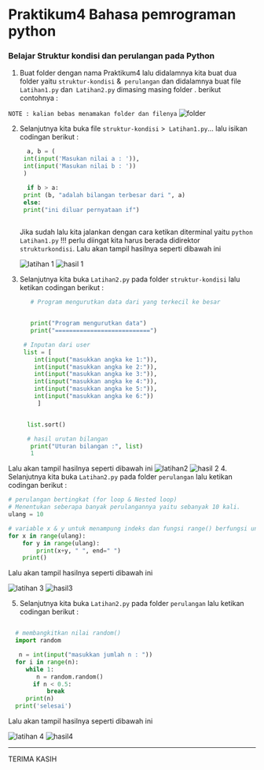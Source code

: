 # Praktikum4 Bahasa pemrograman python
### Belajar Struktur kondisi dan perulangan pada Python

1. Buat folder dengan nama Praktikum4 lalu didalamnya kita buat dua folder yaitu `struktur-kondisi` &` perulangan`  dan didalamnya buat file` Latihan1.py` dan` Latihan2.py` dimasing masing folder . berikut contohnya :

  `NOTE : kalian bebas menamakan folder dan filenya`
    ![folder](img/folder.png)

2. Selanjutnya kita buka file `struktur-kondisi` >` Latihan1.py`... lalu isikan codingan berikut :

   ```python
     a, b = (
    int(input('Masukan nilai a : ')),
    int(input('Masukan nilai b : '))
    )

     if b > a:
    print (b, "adalah bilangan terbesar dari ", a)
    else:
    print("ini diluar pernyataan if")
    
   ```
   Jika sudah lalu kita jalankan dengan cara ketikan diterminal yaitu `python Latihan1.py` !!! perlu diingat kita harus berada didirektor `strukturkondisi`. Lalu akan tampil hasilnya seperti dibawah ini

    ![latihan 1](img/latihan1.png)
    ![hasil 1](img/latihan1hasil.png)


3. Selanjutnya kita buka `Latihan2.py` pada folder `struktur-kondisi` lalu ketikan codingan berikut :

   ```python
      # Program mengurutkan data dari yang terkecil ke besar


      print("Program mengurutkan data")
      print("===========================")

    # Inputan dari user
    list = [
       int(input("masukkan angka ke 1:")),
       int(input("masukkan angka ke 2:")),
       int(input("masukkan angka ke 3:")),
       int(input("masukkan angka ke 4:")),
       int(input("masukkan angka ke 5:")),
       int(input("masukkan angka ke 6:"))
        ]


     list.sort()

     # hasil urutan bilangan
      print("Uturan bilangan :", list)
      1 

   ```
 Lalu akan tampil hasilnya seperti dibawah ini
     ![latihan2](img/latihan2.png)
     ![hasil 2](img/latihan2hsl.png)
4. Selanjutnya kita buka `Latihan2.py` pada folder `perulangan` lalu ketikan codingan berikut : 

```python
# perulangan bertingkat (for loop & Nested loop)
# Menentukan seberapa banyak perulangannya yaitu sebanyak 10 kali.
ulang = 10

# variable x & y untuk menampung indeks dan fungsi range() berfungsi untuk membuat list dengan range 0-10
for x in range(ulang):
    for y in range(ulang):
        print(x+y, " ", end=" ")
    print()
```
Lalu akan tampil hasilnya seperti dibawah ini
    
 ![latihan 3](img/latihan3.png)
![hasil3](img/latihan3hsl.png)

    
    
    
 5. Selanjutnya kita buka `Latihan2.py` pada folder `perulangan` lalu ketikan codingan berikut :

   ```python
 
     # membangkitkan nilai random()
     import random

      n = int(input("masukkan jumlah n : "))
     for i in range(n):
        while 1:
           n = random.random()
          if n < 0.5:
              break
        print(n)
     print('selesai')

   ```
Lalu akan tampil hasilnya seperti dibawah ini

![latihan 4](img/latihan4.png)
![hasil4](img/latihan4hsl.png)

    
__________________
  TERIMA KASIH
